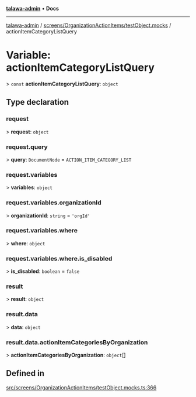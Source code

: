 [**talawa-admin**](../../../../README.md) • **Docs**

***

[talawa-admin](../../../../modules.md) / [screens/OrganizationActionItems/testObject.mocks](../README.md) / actionItemCategoryListQuery

# Variable: actionItemCategoryListQuery

\> `const` **actionItemCategoryListQuery**: `object`

## Type declaration

### request

\> **request**: `object`

### request.query

\> **query**: `DocumentNode` = `ACTION_ITEM_CATEGORY_LIST`

### request.variables

\> **variables**: `object`

### request.variables.organizationId

\> **organizationId**: `string` = `'orgId'`

### request.variables.where

\> **where**: `object`

### request.variables.where.is\_disabled

\> **is\_disabled**: `boolean` = `false`

### result

\> **result**: `object`

### result.data

\> **data**: `object`

### result.data.actionItemCategoriesByOrganization

\> **actionItemCategoriesByOrganization**: `object`[]

## Defined in

[src/screens/OrganizationActionItems/testObject.mocks.ts:366](https://github.com/PalisadoesFoundation/talawa-admin/blob/d16b95ee179900e8e32a2296f14e948e6caea05b/src/screens/OrganizationActionItems/testObject.mocks.ts#L366)
